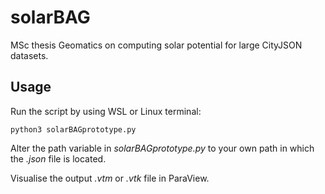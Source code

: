 # solarBAG
MSc thesis Geomatics on computing solar potential for large CityJSON datasets.

## Usage

Run the script by using WSL or Linux terminal:
```
python3 solarBAGprototype.py
```

Alter the path variable in *solarBAGprototype.py* to your own path in which the *.json* file is located.

Visualise the output *.vtm* or *.vtk* file in ParaView.

